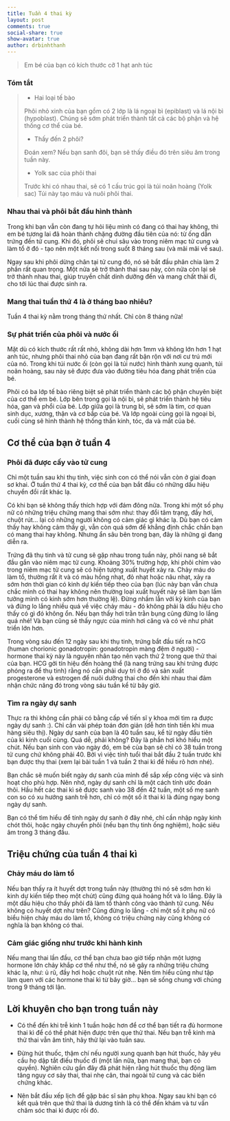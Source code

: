 ```yaml
---
title: Tuần 4 thai kỳ
layout: post
comments: true
social-share: true
show-avatar: true
author: drbinhthanh
---
```


> Em bé của bạn có kích thước cỡ 1 hạt anh túc

### Tóm tắt

> - Hai loại tế bào
> 
> Phôi nhỏ xinh của bạn gồm có 2 lớp là lá ngoại bì (epiblast) và lá nội
> bì (hypoblast). Chúng sẽ sớm phát triển thành tất cả các bộ phận và hệ
> thống cơ thể của bé.
> 
> - Thấy đến 2 phôi?
> 
> Đoán xem? Nếu bạn sanh đôi, bạn sẽ thấy điều đó trên siêu âm trong
> tuần này.
> 
> - Yolk sac của phôi thai
> 
> Trước khi có nhau thai, sẽ có 1 cấu trúc gọi là túi noãn hoàng (Yolk
> sac) Túi này tạo máu và nuôi phôi thai.

### Nhau thai và phôi bắt đầu hình thành

Trong khi bạn vẫn còn đang tự hỏi liệu mình có đang có thai hay không, thì em bé tương lai đã hoàn thành chặng đường đầu tiên của nó: từ ống dẫn trứng đến tử cung. Khi đó, phôi sẽ chui sâu vào trong niêm mạc tử cung và làm tổ ở đó - tạo nên một kết nối trong suốt 8 tháng sau (và mãi mãi về sau).

Ngay sau khi phôi dừng chân tại tử cung đó, nó sẽ bắt đầu phân chia làm 2 phần rất quan trọng. Một nửa sẽ trở thành thai sau này, còn nửa còn lại sẽ trở thành nhau thai, giúp truyền chất dinh dưỡng đến và mang chất thải đi, cho tới lúc thai được sinh ra.

### Mang thai tuần thứ 4 là ở tháng bao nhiêu?

Tuần 4 thai kỳ nằm trong tháng thứ nhất. Chỉ còn 8 tháng nữa!

### Sự phát triển của phôi và nước ối

Mặt dù có kích thước rất rất nhỏ, không dài hơn 1mm và không lớn hơn 1 hạt anh túc, nhưng phôi thai nhỏ của bạn đang rất bận rộn với nơi cư trú mới của nó. Trong khi túi nước ối (còn gọi là túi nước) hình thành xung quanh, túi noãn hoàng, sau này sẽ được đưa vào đường tiêu hóa đang phát triển của bé.

Phôi có ba lớp tế bào riêng biệt sẽ phát triển thành các bộ phận chuyên biệt của cơ thể em bé. Lớp bên trong gọi là nội bì, sẽ phát triển thành hệ tiêu hóa, gan và phổi của bé. Lớp giữa gọi là trung bì, sẽ sớm là tim, cơ quan sinh dục, xương, thận và cơ bắp của bé. Và lớp ngoài cùng gọi là ngoại bì, cuối cùng sẽ hình thành hệ thống thần kinh, tóc, da và mắt của bé.

## Cơ thể của bạn ở tuần 4

### Phôi đã được cấy vào tử cung

Chỉ một tuần sau khi thụ tinh, việc sinh con có thể nói vẫn còn ở giai đoạn sơ khai. Ở tuần thứ 4 thai kỳ, cơ thể của bạn bắt đầu có những dấu hiệu chuyển đổi rất khác lạ.

Có khi bạn sẽ không thấy thích hợp với đám đông nữa. Trong khi một số phụ nữ có những triệu chứng mang thai sớm như: thay đổi tâm trạng, đầy hơi, chuột rút... lại có những người không có cảm giác gì khác lạ. Dù bạn có cảm thấy hay không cảm thấy gì, vẫn còn quá sớm để khẳng định chắc chắn bạn có mang thai hay không. Nhưng ẩn sâu bên trong bạn, đây là những gì đang diễn ra.

Trứng đã thụ tinh và tử cung sẽ gặp nhau trong tuần này, phôi nang sẽ bắt đầu gắn vào niêm mạc tử cung. Khoảng 30% trường hợp, khi phôi chìm vào trong niêm mạc tử cung sẽ có hiện tượng xuất huyết xảy ra. Chảy máu do làm tổ, thường rất ít và có màu hồng nhạt, đỏ nhạt hoặc nâu nhạt, xảy ra sớm hơn thời gian có kinh dự kiến tiếp theo của bạn (lúc này bạn vẫn chưa chắc mình có thai hay không nên thường loại xuất huyết này sẽ làm bạn lầm tưởng mình có kinh sớm hơn thường lệ). Đừng nhầm lẫn với kỳ kinh của bạn và đừng lo lắng nhiều quá về việc chảy máu - đó không phải là dấu hiệu cho thấy có gì đó không ổn. Nếu bạn thấy hơi trằn trằn bụng cũng đừng lo lắng quá nhé! Và bạn cũng sẽ thấy ngực của mình hơi căng và có vẻ như phát triển lớn hơn.

Trong vòng sáu đến 12 ngày sau khi thụ tinh, trứng bắt đầu tiết ra hCG (human chorionic gonadotropin: gonadotropin màng đệm ở người) - hormone thai kỳ này là nguyên nhân tạo nên vạch thứ 2 trong que thử thai của bạn. HCG gởi tín hiệu đến hoàng thể (là nang trứng sau khi trứng được phóng ra để thụ tinh) rằng nó cần phải duy trì ở đó và sản xuất progesterone và estrogen để nuôi dưỡng thai cho đến khi nhau thai đảm nhận chức năng đó trong vòng sáu tuần kể từ bây giờ.

### Tìm ra ngày dự sanh

Thực ra thì không cần phải có bằng cấp về tiến sĩ y khoa mới tìm ra được ngày dự sanh :). Chỉ cần vài phép toán đơn giản (dễ hơn tính tiền khi mua hàng siêu thị). Ngày dự sanh của bạn là 40 tuần sau, kể từ ngày đầu tiên của kì kinh cuối cùng. Quá dễ, phải không? Đây là phần hơi khó hiểu một chút. Nếu bạn sinh con vào ngày đó, em bé của bạn sẽ chỉ có 38 tuần trong tử cung chứ không phải 40. Bởi vì việc tính tuổi thai bắt đầu 2 tuần trước khi bạn được thụ thai (xem lại bài tuần 1 và tuần 2 thai kì để hiểu rõ hơn nhé).

Bạn chắc sẽ muốn biết ngày dự sanh của mình để sắp xếp công việc và sinh hoạt cho phù hợp. Nên nhớ, ngày dự sanh chỉ là một cách tính ước đoán thôi. Hầu hết các thai kì sẽ được sanh vào 38 đến 42 tuần, một số mẹ sanh con so có xu hướng sanh trễ hơn, chỉ có một số ít thai kì là đúng ngay bong ngày dự sanh.

Bạn có thể tìm hiểu để tính ngày dự sanh ở đây nhé, chỉ cần nhập ngày kinh chót thôi, hoặc ngày chuyển phôi (nếu bạn thụ tinh ống nghiệm), hoặc siêu âm trong 3 tháng đầu.

## Triệu chứng của tuần 4 thai kì

### Chảy máu do làm tổ

Nếu bạn thấy ra ít huyết dợt trong tuần này (thường thì nó sẽ sớm hơn kì kinh dự kiến tiếp theo một chút) cũng đừng quá hoảng hốt và lo lắng. Đây là một dấu hiệu cho thấy phôi đã làm tổ thành công vào thành tử cung. Nếu không có huyết dợt như trên? Cũng đừng lo lắng - chỉ một số ít phụ nữ có biểu hiện chảy máu do làm tổ, không có triệu chứng này cũng không có nghĩa là bạn không có thai.

### Cảm giác giống như trước khi hành kinh

Nếu mang thai lần đầu, cơ thể bạn chưa bao giờ tiếp nhận một lượng hormone lớn chảy khắp cơ thể như thế, nó sẽ gây ra những triệu chứng khác lạ, như: ủ rũ, đầy hơi hoặc chuột rút nhẹ. Nên tìm hiểu cũng như tập làm quen với các hormone thai kì từ bây giờ... bạn sẽ sống chung với chúng trong 9 tháng tới lận.

## Lời khuyên cho bạn trong tuần này

-   Có thể đến khi trễ kinh 1 tuần hoặc hơn để cơ thể bạn tiết ra đủ hormone thai kì để có thể phát hiện được trên que thử thai. Nếu bạn trễ kinh mà thử thai vẫn âm tính, hãy thử lại vào tuần sau.

-   Đừng hút thuốc, thậm chí nếu người xung quanh bạn hút thuốc, hãy yêu cầu họ dập tắt điếu thuốc đi (một lần nữa, bạn mang thai, bạn có quyền). Nghiên cứu gần đây đã phát hiện rằng hút thuốc thụ động làm tăng nguy cơ sảy thai, thai nhẹ cân, thai ngoài tử cung và các biến chứng khác.

-   Nên bắt đầu xếp lịch để gặp bác sĩ sản phụ khoa. Ngay sau khi bạn có kết quả trên que thử thai là dương tính là có thể đến khám và tư vấn chăm sóc thai kì được rồi đó.